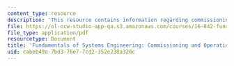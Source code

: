 ```yaml
---
content_type: resource
description: 'This resource contains information regarding commissioning and operations. '
file: https://ol-ocw-studio-app-qa.s3.amazonaws.com/courses/16-842-fundamentals-of-systems-engineering-fall-2015/cabeb49a7bd376e77cd2352e238a320c_MIT16_842F15_Ses_10_Com_Opr.pdf
file_type: application/pdf
resourcetype: Document
title: 'Fundamentals of Systems Engineering: Commissioning and Operations'
uid: cabeb49a-7bd3-76e7-7cd2-352e238a320c
---
```

